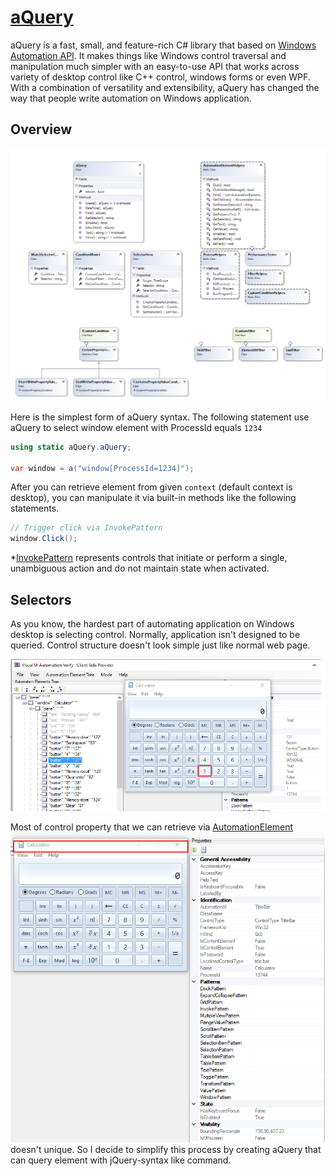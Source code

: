 [aQuery](https://github.com/Soul-Master/aQuery)
==================================================

aQuery is a fast, small, and feature-rich C# library that based on [Windows Automation API](https://msdn.microsoft.com/en-us/library/windows/desktop/ff486375(v=vs.85).aspx). It makes things like Windows control traversal and manipulation much simpler with an easy-to-use API that works across variety of desktop control like C++ control, windows forms or even WPF. With a combination of versatility and extensibility, aQuery has changed the way that people write automation on Windows application.

Overview
---------
![Overview image](aQuery/Overview.PNG?raw=true "Title")

Here is the simplest form of aQuery syntax. The following statement use aQuery to select window element with ProcessId equals `1234`

```C#
using static aQuery.aQuery;

var window = a("window[ProcessId=1234]");
```

After you can retrieve element from given `context` (default context is desktop), you can manipulate it via built-in methods like the following statements.

```C#
// Trigger click via InvokePattern
window.Click();
```

*[InvokePattern](https://msdn.microsoft.com/en-us/library/system.windows.automation.invokepattern(v=vs.110).aspx) represents controls that initiate or perform a single, unambiguous action and do not maintain state when activated.

Selectors
---------
As you know, the hardest part of automating application on Windows desktop is selecting control. Normally, application isn't designed to be queried. Control structure doesn't look simple just like normal web page.

![Calculator App](demo/Calculator1.png?raw=true "Title")

Most of control property that we can retrieve via  [AutomationElement](https://msdn.microsoft.com/en-us/library/system.windows.automation.automationelement(v=vs.110).aspx)
![Calculator App](demo/Calculator2.png?raw=true "Title") doesn't unique. So I decide to simplify this process by creating aQuery that can query element with jQuery-syntax like command.
